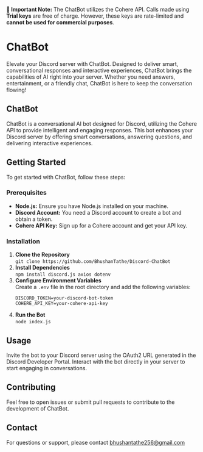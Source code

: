 <!-- # Discord-ChatBot 🚀🤖
Elevate your Discord server with ChatBot. Designed to deliver smart, conversational responses and interactive experiences, Chatbot  brings the capabilities of AI right into your server. Whether you need answers, entertainment, or a friendly chat, Chatbot is here to keep the conversation flowing!

ChatBot

ChatBot is a conversational AI bot designed for Discord, utilizing the Cohere API to provide intelligent and engaging responses. This bot enhances your Discord server by offering smart conversations, answering questions, and delivering interactive experiences.

Getting Started
To get started with ChatBot, follow these steps:

Prerequisites
Node.js: Ensure you have Node.js installed on your machine.
Discord Account: You need a Discord account to create a bot and obtain a token.
Cohere API Key: Sign up for a Cohere account and get your API key.

Installation

1.Clone the Repository 
git clone https://github.com/BhushanTathe/Discord-ChatBot

2.Install Dependencies
npm install discord.js axios dotenv

3.Configure Environment Variables

Create a .env file in the root directory and add the following variables:

DISCORD_TOKEN=your-discord-bot-token
COHERE_API_KEY=your-cohere-api-key

4.Run the Bot
node index.js

Usage
Invite the bot to your Discord server using the OAuth2 URL generated in the Discord Developer Portal.
Interact with the bot directly in your server to start engaging in conversations.


Contributing
Feel free to open issues or submit pull requests to contribute to the development of ChatBot. 

Contact
For questions or support, please contact bhushantathe256@gmail.com -->
<p><strong>🚨 Important Note:</strong> The ChatBot utilizes the Cohere API. Calls made using <strong>Trial keys</strong> are free of charge. However, these keys are rate-limited and <strong>cannot be used for commercial purposes</strong>.</p>

<h1>ChatBot</h1>

<p>Elevate your Discord server with ChatBot. Designed to deliver smart, conversational responses and interactive experiences, ChatBot brings the capabilities of AI right into your server. Whether you need answers, entertainment, or a friendly chat, ChatBot is here to keep the conversation flowing!</p>

<h2>ChatBot</h2>

<p>ChatBot is a conversational AI bot designed for Discord, utilizing the Cohere API to provide intelligent and engaging responses. This bot enhances your Discord server by offering smart conversations, answering questions, and delivering interactive experiences.</p>

<h2>Getting Started</h2>
<p>To get started with ChatBot, follow these steps:</p>

<h3>Prerequisites</h3>
<ul>
    <li><strong>Node.js:</strong> Ensure you have Node.js installed on your machine.</li>
    <li><strong>Discord Account:</strong> You need a Discord account to create a bot and obtain a token.</li>
    <li><strong>Cohere API Key:</strong> Sign up for a Cohere account and get your API key.</li>
</ul>

<h3>Installation</h3>
<ol>
    <li>
        <strong>Clone the Repository</strong><br>
        <code>git clone https://github.com/BhushanTathe/Discord-ChatBot</code>
    </li>
    <li>
        <strong>Install Dependencies</strong><br>
        <code>npm install discord.js axios dotenv</code>
    </li>
    <li>
        <strong>Configure Environment Variables</strong><br>
        Create a <code>.env</code> file in the root directory and add the following variables:
        <pre><code>DISCORD_TOKEN=your-discord-bot-token
COHERE_API_KEY=your-cohere-api-key</code></pre>
    </li>
    <li>
        <strong>Run the Bot</strong><br>
        <code>node index.js</code>
    </li>
</ol>

<h2>Usage</h2>
<p>Invite the bot to your Discord server using the OAuth2 URL generated in the Discord Developer Portal. Interact with the bot directly in your server to start engaging in conversations.</p>

<h2>Contributing</h2>
<p>Feel free to open issues or submit pull requests to contribute to the development of ChatBot.</p>

<h2>Contact</h2>
<p>For questions or support, please contact <a href="mailto:bhushantathe256@gmail.com">bhushantathe256@gmail.com</a></p>